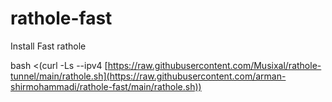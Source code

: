 # rathole-fast
Install Fast rathole


bash <(curl -Ls --ipv4 [https://raw.githubusercontent.com/Musixal/rathole-tunnel/main/rathole.sh](https://raw.githubusercontent.com/arman-shirmohammadi/rathole-fast/main/rathole.sh))
```
